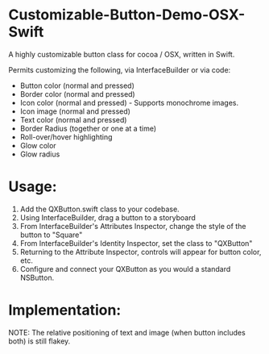 # Customizable-Button-Demo-OSX-Swift

A highly customizable button class for cocoa / OSX, written in Swift. 

Permits customizing the following, via InterfaceBuilder or via code:

* Button color (normal and pressed)
* Border color (normal and pressed)
* Icon color (normal and pressed) - Supports monochrome images.
* Icon image (normal and pressed)
* Text color (normal and pressed)
* Border Radius (together or one at a time)
* Roll-over/hover highlighting
* Glow color
* Glow radius



# Usage:

1. Add the QXButton.swift class to your codebase.
1. Using InterfaceBuilder, drag a button to a storyboard
2. From InterfaceBuilder's Attributes Inspector, change the style of the button to "Square"
3. From InterfaceBuilder's Identity Inspector, set the class to "QXButton"
4. Returning to the Attribute Inspector, controls will appear for button color, etc.
5. Configure and connect your QXButton as you would a standard NSButton.


# Implementation:

NOTE: The relative positioning of text and image (when button includes both) is still flakey.
